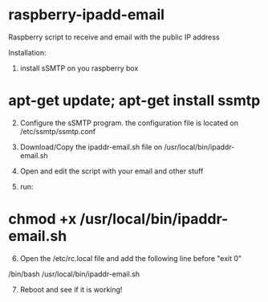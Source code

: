 raspberry-ipadd-email
=====================

Raspberry script to receive and email with the public IP address

Installation:

1) install sSMTP on you raspberry box

  # apt-get update; apt-get install ssmtp
  
2) Configure the sSMTP program. the configuration file is located on /etc/ssmtp/ssmtp.conf


3) Download/Copy the ipaddr-email.sh  file on /usr/local/bin/ipaddr-email.sh 


4) Open and edit the script with your email and other stuff

5) run:

  # chmod +x /usr/local/bin/ipaddr-email.sh 
  

6) Open the /etc/rc.local file and add the following line before "exit 0"

  /bin/bash /usr/local/bin/ipaddr-email.sh
  
  
7) Reboot and see if it is working!


